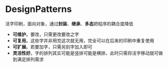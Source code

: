 # DesignPatterns
活字印刷，面向对象，通过**封装**、**继承**、**多态**把程序的耦合度降低
* **可维护**。要改，只需更改要改之字
* **可复用**。这些字并非用完这次就无用，完全可以在后来的印刷中重复使用
* **可扩展**。若要加字，只需另刻字加入即可
* **灵活性好**。字的排列其实可能是竖排可能是横排，此时只需将活字移动就可做到满足排列需求